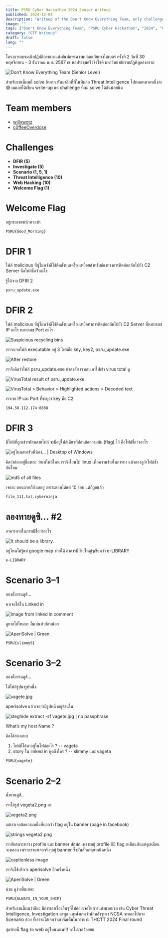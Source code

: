 ```yaml
---
title: PSRU Cyber Hackathon 2024 Senior Writeup
published: 2024-12-04
description: "Writeup of the Don't Know Everything Team, only challenge solved by noonomyen"
image: ""
tags: ["Don't Know Everything Team", "PSRU Cyber Hackathon", "2024", "CTF Writeup"]
category: "CTF Writeup"
draft: false
lang: ""
---
```


โครงการอบรมเชิงปฏิบัติการและแข่งขันทักษะความปลอดภัยทางไซเบอร์ ครั้งที่ 2
วันที่ 30 พฤศจิกายน - 3 ธันวาคม พ.ศ. 2567 ณ หอประชุมศรีวชิรโชติ มหาวิทยาลัยราชภัฏพิบูลสงคราม

![Don’t Know Everything Team (Senior Level)](images/1.png)

สำหรับงานนี้ผมก็ solve ช้ามาก หันมาอีกที่พี่ในทีมล่อ Threat Intelligence ไปหมดหมวดหนึ่งละ 😅 ผมเลยได้เขียน write-up แค่ challenge ที่ผม solve ได้อันน้อยนิด

# Team members

- [willywotz](https://github.com/willywotz)
- [c0ffeeOverdose](https://github.com/c0ffeeOverdose)

# Challenges

- **DFIR (5)**
- **Investigate (5)**
- **Scenario (1, 5, 1)**
- **Threat Intelligence (10)**
- **Web Hacking (10)**
- **Welcome Flag (1)**

# Welcome Flag

อยู่กระดาษหน้าทางเข้า

```txt
PSRU{Good_Morning}
```

# DFIR 1

ไฟล์ malicious ที่ผู้ไม่หวังดีใช้ติดตั้งบนเครื่องเหยื่อยสำหรับช่องทางการติดต่อกลับไปยัง C2 Server คือไฟล์ชื่อว่าอะไร

รู้ได้จาก DFIR 2

```txt
psru_update.exe
```

# DFIR 2

ไฟล์ malicious ที่ผู้ไม่หวังดีใช้ติดตั้งบนเครื่องเหยื่อทำการติดต่อกลับไปยัง C2 Server ที่หมายเลข IP อะไร หมายเลข Port อะไร

![Suspicious recycling bins](images/2.png)

เราจะเจอไฟล์ executable อยู่ 3 ไฟล์คือ key, key2, psru_update.exe

![After restore](images/3.png)

เราจึงคิดว่าไฟล์ psru_update.exe น่าสงสัย เราเลยเอาไปเข้า virus total ดู

![VirusTotal result of psru_update.exe](images/4.png)

![VirusTotal > Behavior > Highlighted actions > Decoded text](images/5.png)

เราเจอ IP และ Port ที่ระบุว่า key คือ C2

```txt
194.58.112.174:8888
```

# DFIR 3

มีไฟล์ที่ถูกเข้ารหัสหลายไฟล์ จะมีอยู่ไฟล์เดียวที่ซ่อนข้อความลับ (flag) ไว้ คือไฟล์ชื่อว่าอะไร

![อยู่ไหนละครับพี่น้อง… | Desktop of Windows](images/6.png)

คิดว่าต้องอยู่นี้แหละ ว่าแต่ไฟล์ไหน เราจึงโยนไป linux เพื่อความง่ายในการหา แล้วลองดูว่าไฟล์ซํ้ากันไหม

![md5 of all files](images/7.png)

เจอละ ตอนแรกก็ลังเลอยู่ เพราะตอบได้แต่ 10 รอบ แต่ก็ถูกแล้ว

```txt
file_111.txt.cyberninja
```

# ลองทายดูซิ… #2

อาคารภายในภาพมีชื่อว่าอะไร

![It should be a library.](https://miro.medium.com/v2/resize:fit:1400/format:webp/1*drHHqqIkdnRkq0HQdOyY0A.jpeg)

อยู่ไหนไม่รู้แต่ google map ช่วยได้ อาคารมีป้ายใหญ่ๆเขียนว่า e-LIBRARY

```txt
e-LIBRARY
```

# Scenario 3–1

ลองนั่งยานดูสิ…

หาเจอได้ใน Linked in

![Image from linked in comment](images/8.png)

ดูยากใช่ไหมละ งั้นเล่นท่าสักหน่อย

![AperiSolve | Green](images/9.png)

```txt
PSRU{slimmyS}
```

# Scenario 3–2

ลองนั่งยานดูสิ…

ได้ไฟล์รูปมารูปหนึ่ง

![vagete.jpg](https://miro.medium.com/v2/resize:fit:1400/format:webp/1*QaI4byDqqOlCZ7Rk2Vxahg.jpeg)

aperisolve แล้วเจอว่ามีรูปหนึ่งอยู่ด้านใน

![steghide extract -sf vagete.jpg | no passphrase](images/10.png)

What’s my host Name ?

คิดได้สองแบบ

1. ไฟล์ที่ได้มาอยู่ในไฟล์อะไร ? -- vageta
2. story ใน linked in พูดถึงใคร ? -- slimmy และ vageta

```txt
PSRU{vagete}
```

# Scenario 2–2

นั่งยานดูสิ..

เราได้รูป vegeta2.png มา

![vegeta2.png](images/11.png)

แต่เราเจอข้อความหนึ่งที่บอกว่า flag อยู่ใน banner (page in facebook)

![strings vegeta2.png](images/12.png)

เราสับสนระหว่าง profile และ banner สักพัก เพราะอยู่ profile ก็มี flag เหมือนกันแต่ดูเหมือนจะหลอก เพราะเรามาเจอจริงๆอยู่ banner ซึ่งมันสักเกตุยากนิดหนึ่ง

![captionless image](images/13.png)

เราจึงใช้บริการ aperisolve อีกครั้งหนึ่ง

![AperiSolve | Green](images/14.png)

น่าน ดูง่ายขึ้นเยอะ

```txt
PSRU{ALWAYS_IN_YOUR_SHIP}
```

สำหรับงานนี้ผมว่าดีนะ มีการเอาเรื่องอื่นๆที่ไม่ค่อยเจอในการแข่งมาอบรม เช่น Cyber Threat Intelligence, Investigation มาพูด และสังเกตว่าพักหลังๆทาง NCSA จะออกไปทาง Scenario ด้วย ที่เราจะได้เจอว่าเขาจัดเต็มในการแข่ง THCTT 2024 Final round

สุดท้ายนี้ flag ข้อ web อยู่ไหนนนน!!! หาไม่เจอว้อยยย

